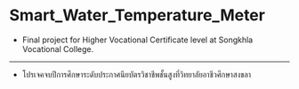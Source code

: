 # Smart_Water_Temperature_Meter
* Final project for Higher Vocational Certificate level at Songkhla Vocational College.
-------------------------------------------------------
* โปรเจคจบปีการศึกษาระดับประกาศนียบัตรวิชาชีพชั้นสูงที่วิทยาลัยอาชีวศึกษาสงขลา
